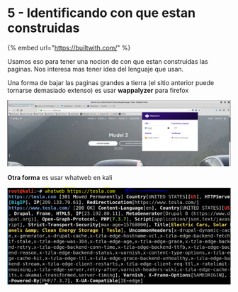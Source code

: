 # 5 - Identificando con que estan construidas

{% embed url="https://builtwith.com/" %}

Usamos eso para tener una nocion de con que estan construidas las paginas. Nos interesa mas tener idea del lenguaje que usan. 

Una forma de bajar las paginas grandes a tierra \(el sitio anterior puede tornarse demasiado extenso\) es usar **wappalyzer** para firefox

![](../../../.gitbook/assets/imagen%20%28169%29.png)

**Otra forma** es usar whatweb en kali

![](../../../.gitbook/assets/imagen%20%28177%29.png)



